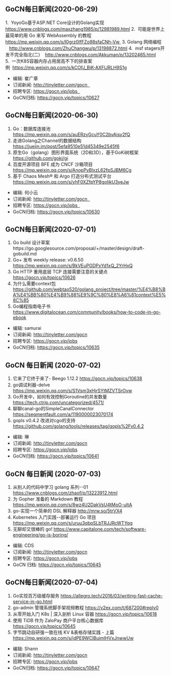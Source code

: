 ## GoCN每日新闻(2020-06-29)

1.  YoyoGo基于ASP.NET Core设计的Golang实现 https://www.cnblogs.com/maxzhang1985/p/12981989.html
2.  可能是世界上最简单的用 Go 来写 WebAssembly 的教程 https://mp.weixin.qq.com/s/I0grz0IfFZo98sfaCNh-Vw 
3. Golang 网络编程    http://www.cnblogs.com/ZhuChangwu/p/13198872.html
4.  msf stagers开发不完全指北(二)    http://www.cnblogs.com/Akkuman/p/13202465.html
5.  一次K8S容器内存占用居高不下的排查案例  https://mp.weixin.qq.com/s/kCOfJ_BiK-AXFlJRLH9S1g

- 编辑: 崔广章  
- 订阅新闻: http://tinyletter.com/gocn  
- 招聘专区: https://gocn.vip/jobs  
- GoCN归档: https://gocn.vip/topics/10627


## GoCN每日新闻(2020-06-30)

1. Go：数据库连接池 https://mp.weixin.qq.com/s/auERzyGcuY0C2bvAisy2fQ
2. 走进Golang之Channel的数据结构 https://juejin.im/post/5efa9510e51d45349e2545f6
3. 原生Go（golang）图形界面系统（2D和3D），基于GoKi树框架 https://github.com/goki/gi
4. 百度开源项目 BFE 成为 CNCF 沙箱项目 https://mp.weixin.qq.com/s/AnopPvBlxzL62fpSJBM6Cg
5. 基于 Chaos Mesh® 和 Argo 打造分布式测试平台 https://mp.weixin.qq.com/s/yhF0XZfpYP8goIikU3yeJw

- 编辑: 何小云
- 订阅新闻: http://tinyletter.com/gocn  
- 招聘专区: https://gocn.vip/jobs  
- GoCN归档: https://gocn.vip/topics/10630


## GoCN每日新闻(2020-07-01)

1. Go build 设计草案https://go.googlesource.com/proposal/+/master/design/draft-gobuild.md
2. Go+ 发布 weekly release: v0.6.50 https://mp.weixin.qq.com/s/BkVEuPGDPxYd1xQ_2YrHxQ
3. Go HTTP 重用底层 TCP 连接需要注意的关键点 https://gocn.vip/topics/10626
4. 为什么需要context包 https://github.com/webtao520/golang_project/tree/master/%E4%B8%BA%E4%BB%80%E4%B9%88%E9%9C%80%E8%A6%81context%E5%8C%85
5. Go编程指南电子书 https://www.digitalocean.com/community/books/how-to-code-in-go-ebook

- 编辑: samurai
- 订阅新闻: http://tinyletter.com/gocn  
- 招聘专区: https://gocn.vip/jobs  
- GoCN归档: https://gocn.vip/topics/10635

## GoCN 每日新闻 (2020-07-02)

1. 它来了它终于来了- Beego 1.12.2 https://gocn.vip/topics/10638
2. go调试利器-delve https://mp.weixin.qq.com/s/S1Vsm3xHjrSYtMZVTSrOvw
3. Go开发中，如何有效控制Goroutine的并发数量 https://tech.ctrip.com/uncategorized/4571/
4. 聊聊canal-go的SimpleCanalConnector https://segmentfault.com/a/1190000023070174
5. gopls v0.4.2 改进对cgo的支持 https://github.com/golang/tools/releases/tag/gopls%2Fv0.4.2

- 编辑: 琳 
- 订阅新闻: http://tinyletter.com/gocn
- 招聘专区: https://gocn.vip/jobs
- GoCN归档: https://gocn.vip/topics/10641

## GoCN 每日新闻 (2020-07-03)

1. 从别人的代码中学习 golang 系列--01 https://www.cnblogs.com/zhaof/p/13223912.html
2. 为 Gopher 准备的 Markdown 教程 https://mp.weixin.qq.com/s/8wz4U2DakVsU4tMoO-ultA
3. go-实现一个简单的 DSL 解释器 http://mrw.so/5trVX4
4. Kubernetes 入门实践--部署运行 Go 项目 https://mp.weixin.qq.com/s/uruu3qbpSLbTRJJRcWTYqg
5. 无聊却又很棒的 go! https://www.capitalone.com/tech/software-engineering/go-is-boring/

- 编辑: CDS
- 订阅新闻: http://tinyletter.com/gocn
- 招聘专区: https://gocn.vip/jobs
- GoCN 归档: https://gocn.vip/topics/10645

## GoCN每日新闻(2020-07-04)

1. Go实现百万级缓存服务 https://allegro.tech/2016/03/writing-fast-cache-service-in-go.html
2. go-admin 管理系统脚手架视频教程 https://v2ex.com/t/687200#reply0
3. 从零开始入门 K8s | 深入剖析 Linux 容器 https://gocn.vip/topics/10618
4. 使用 TiDB 作为 ZaloPay 商户平台核心数据库 https://gocn.vip/topics/10645
5. 字节跳动自研强一致在线 KV &表格存储实践 - 上篇 https://mp.weixin.qq.com/s/jdPE9WClBuimIHVxJnwwUw

- 编辑: Shann
- 订阅新闻: http://tinyletter.com/gocn
- 招聘专区: https://gocn.vip/jobs
- GoCN归档: https://gocn.vip/topics/10647
